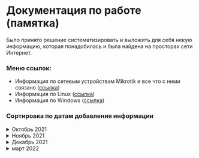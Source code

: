 # Документация по работе (памятка)

Было принято решение систематизировать и выложить для себя некую информацию, которая понадобилась и была найдена на просторах сети Интернет.

### Меню ссылок:
  
* Информация по сетевым устройствам Mikrotik и все что с ними связано ([ссылка](./mikrotik/README.md))
* Информация по Linux ([ссылка](./linux/README.md))
* Информация по Windows ([ссылка](./windows/README.md))

### Сортировка по датам добавления информации

<details>
<summary>Октябрь 2021</summary>
  
<br>  **14 октября 2021**
* Добавил перевод мониторинга сети на протокол SNMPv3 ([ссылка](./mikrotik/snmpv3.md))
* Добавил установку и настройку Oxidized ([ссылка](./linux/oxidized.md))
* Добавил настройку Capsman в Mikrotik ([ссылка](./mikrotik/Capsman%20для%20дома.md))
  
<br>  **15 октября 2021**
* Отмена установки Linux в WSL Windows ([ссылка](./windows/Отмена%20регистрации%20linux%20в%20WSL%20Windows.md))

<br>  **18 октября 2021**
* Установка тестового сервера для программистов Tomcat+JDK+Postgresql+NGINX ([ссылка](./linux/nginx_tomcat.md))

<br>  **19 октября 2021**
* Установка тестового сервера для программистов Tomcat+JDK+Postgresql+NGINX (обновление) ([ссылка](./linux/nginx_tomcat.md))
  <br>по просьбе доделал конфиг NGINX для переадресации на приложения Tomcat

<br> **21 октября 2021**
* Устраняем ошибку синтаксиса в SUDOERS ([ссылка](./linux/error_sudoers.md))

<br> **28 октября 2021**
* NGINX - не загружаются файлы больше 1Мб ([ссылка](./linux/upload_nginx_proxy.md))

</details>

<details>
<summary>Ноябрь 2021</summary>

<br> **25 ноября 2021**
* Подключение к сети предприятия и полный доступ в эту сеть ([ссылка](./mikrotik/vpn_work_network.md))

</details>
<details>
<summary>Декабрь 2021</summary>

<br> **01 декабря 2021**
* Настройка различных серверов на работу через SSL-сертификаты ([ссылка](./linux/ssl_servers.md))

</details>
<details>
<summary>март 2022</summary>

<br> **17 марта 2022**
* Обновление ZABBIX сервера с версии 5.4 до версии 6.0.х ([ссылка](./linux/zabbix_update_6x.md))

<br> **17 марта 2022**
* Расширение раздела на виртуальной машине без LVM ([ссылка](./linux/ext_part_with_LVM.md))

<br> **17 марта 2022**
* Обновление сервера PostgreSQL до новой версии ([ссылка](./linux/postgres_update_14.md))

</details>
